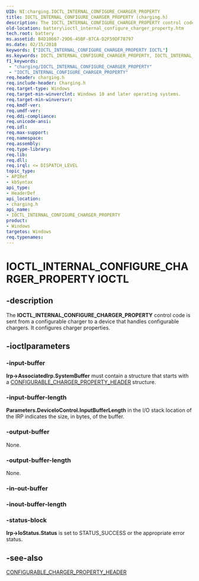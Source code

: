 ```yaml
---
UID: NI:charging.IOCTL_INTERNAL_CONFIGURE_CHARGER_PROPERTY
title: IOCTL_INTERNAL_CONFIGURE_CHARGER_PROPERTY (charging.h)
description: The IOCTL_INTERNAL_CONFIGURE_CHARGER_PROPERTY control code is sent from a configurable charger to a device that handles configurable chargers. It configures charger properties.
old-location: battery\ioctl_internal_configure_charger_property.htm
tech.root: battery
ms.assetid: B4D10667-29D6-45BF-87CA-D2F59DF78797
ms.date: 02/15/2018
keywords: ["IOCTL_INTERNAL_CONFIGURE_CHARGER_PROPERTY IOCTL"]
ms.keywords: IOCTL_INTERNAL_CONFIGURE_CHARGER_PROPERTY, IOCTL_INTERNAL_CONFIGURE_CHARGER_PROPERTY control, IOCTL_INTERNAL_CONFIGURE_CHARGER_PROPERTY control code [Battery Devices], battery.ioctl_internal_configure_charger_property, charging/IOCTL_INTERNAL_CONFIGURE_CHARGER_PROPERTY
f1_keywords:
 - "charging/IOCTL_INTERNAL_CONFIGURE_CHARGER_PROPERTY"
 - "IOCTL_INTERNAL_CONFIGURE_CHARGER_PROPERTY"
req.header: charging.h
req.include-header: Charging.h
req.target-type: Windows
req.target-min-winverclnt: Windows 10 and later operating systems.
req.target-min-winversvr: 
req.kmdf-ver: 
req.umdf-ver: 
req.ddi-compliance: 
req.unicode-ansi: 
req.idl: 
req.max-support: 
req.namespace: 
req.assembly: 
req.type-library: 
req.lib: 
req.dll: 
req.irql: <= DISPATCH_LEVEL
topic_type:
- APIRef
- kbSyntax
api_type:
- HeaderDef
api_location:
- charging.h
api_name:
- IOCTL_INTERNAL_CONFIGURE_CHARGER_PROPERTY
product:
- Windows
targetos: Windows
req.typenames: 
---
```


# IOCTL_INTERNAL_CONFIGURE_CHARGER_PROPERTY IOCTL


## -description


The <b>IOCTL_INTERNAL_CONFIGURE_CHARGER_PROPERTY</b> 
   control code is sent from a configurable charger to a device that handles configurable chargers. It configures charger properties.


## -ioctlparameters




### -input-buffer

<b>Irp->AssociatedIrp.SystemBuffer</b> must contain a structure that starts with a <a href="https://docs.microsoft.com/windows-hardware/drivers/ddi/charging/ns-charging-_configurable_charger_property_header">CONFIGURABLE_CHARGER_PROPERTY_HEADER</a> structure.


### -input-buffer-length

<b>Parameters.DeviceIoControl.InputBufferLength</b> in the I/O stack location of the IRP indicates the size, in bytes, of the buffer.


### -output-buffer

None.


### -output-buffer-length

None.


### -in-out-buffer








### -inout-buffer-length








### -status-block

<b>Irp->IoStatus.Status</b> is set to STATUS_SUCCESS or the appropriate error status.


## -see-also




<a href="https://docs.microsoft.com/windows-hardware/drivers/ddi/charging/ns-charging-_configurable_charger_property_header">CONFIGURABLE_CHARGER_PROPERTY_HEADER</a>
 

 

